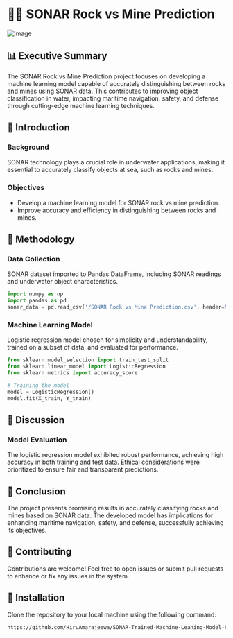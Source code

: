 # 🌊🤖 SONAR Rock vs Mine Prediction 

![image](https://github.com/HiruAmarajeewa/SONAR-Trained-Machine-Leaning-Model-For-Find-Rock-Mine-Prediction/assets/142741031/8a7a2b0f-ccbc-4a4b-bfb5-991b3c9883b2)

## 📊 Executive Summary 
The SONAR Rock vs Mine Prediction project focuses on developing a machine learning model capable of accurately distinguishing between rocks and mines using SONAR data. This contributes to improving object classification in water, impacting maritime navigation, safety, and defense through cutting-edge machine learning techniques.

## 🚀 Introduction 
### Background
SONAR technology plays a crucial role in underwater applications, making it essential to accurately classify objects at sea, such as rocks and mines.
### Objectives
- Develop a machine learning model for SONAR rock vs mine prediction.
- Improve accuracy and efficiency in distinguishing between rocks and mines.

## 🧠 Methodology 
### Data Collection
SONAR dataset imported to Pandas DataFrame, including SONAR readings and underwater object characteristics.
```python
import numpy as np
import pandas as pd
sonar_data = pd.read_csv('/SONAR Rock vs Mine Prediction.csv', header=None)
```
### Machine Learning Model
Logistic regression model chosen for simplicity and understandability, trained on a subset of data, and evaluated for performance.
```python
from sklearn.model_selection import train_test_split
from sklearn.linear_model import LogisticRegression
from sklearn.metrics import accuracy_score

# Training the model
model = LogisticRegression()
model.fit(X_train, Y_train)
```

## 💬 Discussion 
### Model Evaluation
The logistic regression model exhibited robust performance, achieving high accuracy in both training and test data. Ethical considerations were prioritized to ensure fair and transparent predictions.

## 🎉 Conclusion 
The project presents promising results in accurately classifying rocks and mines based on SONAR data. The developed model has implications for enhancing maritime navigation, safety, and defense, successfully achieving its objectives.

## 🤝 Contributing
Contributions are welcome! Feel free to open issues or submit pull requests to enhance or fix any issues in the system.
## 🚀 Installation

Clone the repository to your local machine using the following command:

```bash
https://github.com/HiruAmarajeewa/SONAR-Trained-Machine-Leaning-Model-For-Find-Rock-Mine-Prediction.git
```

